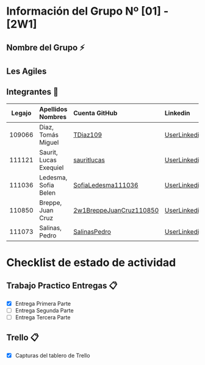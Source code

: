 # Información del Grupo Nº [01] - [2W1]


## Nombre del Grupo :zap:

## Les Agiles


## Integrantes :busts_in_silhouette:

| Legajo| Apellidos Nombres  | Cuenta GitHub | Linkedin
| :------: | :-------- | :-------- | :-------- |
| 109066 | Diaz, Tomás Miguel        |[TDiaz109](https://github.com/TDiaz109)|[UserLinkedin](https://ar.linkedin.com/)|
| 111121 | Saurit, Lucas Exequiel|[sauritlucas](https://github.com/sauritlucas)|[UserLinkedin](https://ar.linkedin.com/)|
| 111036 | Ledesma, Sofia Belen |[SofiaLedesma111036](https://github.com/SofiaLedesma111036)|[UserLinkedin](https://ar.linkedin.com/)|
| 110850 | Breppe, Juan Cruz  |[2w1BreppeJuanCruz110850](https://github.com/2w1BreppeJuanCruz110850)|[UserLinkedin](https://ar.linkedin.com/)|
| 111073 | Salinas, Pedro     |[SalinasPedro](https://github.com/SalinasPedro)|[UserLinkedin](https://ar.linkedin.com/)|


# Checklist de estado de actividad

## Trabajo Practico Entregas :clipboard:
- [x] Entrega Primera Parte
- [ ] Entrega Segunda Parte
- [ ] Entrega Tercera Parte

## Trello :clipboard:
- [x] Capturas del tablero de Trello
